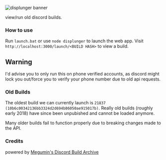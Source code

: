 ![displunger banner](https://cdn.discordapp.com/attachments/415951527258095616/822453386263265290/displunger.banner.png)

view/run old discord builds.

### How to use

Run `launch.bat` or use `node displunger` to launch the web app.
Visit `http://localhost:3000/launch/<BUILD HASH>` to view a build.

## Warning

I'd advise you to only run this on phone verified accounts, as discord might lock you out/force you to verify your phone number due to old api requests.

### Old Builds
The oldest build we can currently launch is `21837 (10b6c00342136bb3324d2d694b86050ae915017b)`.
Really old builds (roughly early 2018) have since been unpubished and cannot be loaded anymore.

Many older builds fail to function properly due to breaking changes made to the API.

### Credits
powered by [Megumin's Discord Build Archive](https://discord.sale)
